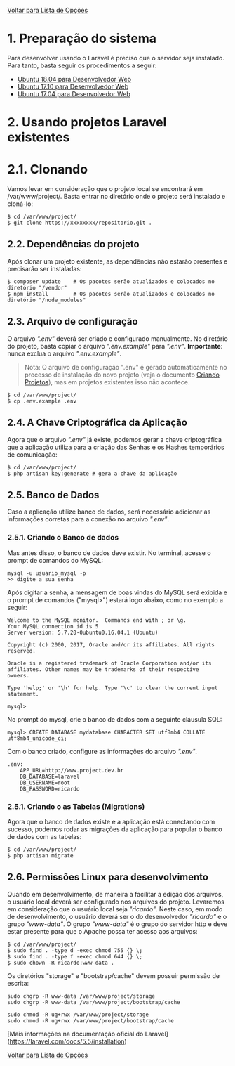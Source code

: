 [Voltar para Lista de Opções](../readme.md)

# 1. Preparação do sistema

Para desenvolver usando o Laravel é preciso que o servidor seja instalado. Para tanto, basta seguir os procedimentos a seguir:

* [Ubuntu 18.04 para Desenvolvedor Web](ubuntu-18.04-devel.md)
* [Ubuntu 17.10 para Desenvolvedor Web](ubuntu-17.10-devel.md)
* [Ubuntu 17.04 para Desenvolvedor Web](ubuntu-17.04-devel.md)

# 2. Usando projetos Laravel existentes

# 2.1. Clonando

Vamos levar em consideração que o projeto local se encontrará em /var/www/project/. Basta entrar no diretório onde o projeto será instalado e cloná-lo:

```
$ cd /var/www/project/
$ git clone https://xxxxxxxx/repositorio.git .
```

## 2.2. Dependências do projeto

Após clonar um projeto existente, as dependências não estarão presentes e precisarão ser instaladas:

```
$ composer update    # Os pacotes serão atualizados e colocados no diretório "/vendor"
$ npm install        # Os pacotes serão atualizados e colocados no diretório "/node_modules"
```

## 2.3. Arquivo de configuração

O arquivo *".env"* deverá ser criado e configurado manualmente. No diretório do projeto, basta copiar o arquivo *".env.example"* para *".env"*. **Importante**: nunca exclua o arquivo *".env.example"*.

> Nota: O arquivo de configuração ".env" é gerado automaticamente no processo de instalação do novo projeto (veja o documento [Criando Projetos](docs/laravel-criando-projetos.md)), mas em projetos existentes isso não acontece.

```
$ cd /var/www/project/
$ cp .env.example .env
```

## 2.4. A Chave Criptográfica da Aplicação

Agora que o arquivo *".env"* já existe, podemos gerar a chave criptográfica que a aplicação utiliza para a criação das Senhas e os Hashes temporários de comunicação:

```
$ cd /var/www/project/
$ php artisan key:generate # gera a chave da aplicação
```

## 2.5. Banco de Dados

Caso a aplicação utilize banco de dados, será necessário adicionar as informações corretas para a conexão no arquivo *".env"*.

### 2.5.1. Criando o Banco de dados

Mas antes disso, o banco de dados deve existir. No terminal, acesse o prompt de comandos do MySQL:

```
mysql -u usuario_mysql -p
>> digite a sua senha
```

Após digitar a senha, a mensagem de boas vindas do MySQL será exibida e o prompt de comandos ("mysql>") estará logo abaixo, como no exemplo a seguir:

```
Welcome to the MySQL monitor.  Commands end with ; or \g.
Your MySQL connection id is 5
Server version: 5.7.20-0ubuntu0.16.04.1 (Ubuntu)

Copyright (c) 2000, 2017, Oracle and/or its affiliates. All rights reserved.

Oracle is a registered trademark of Oracle Corporation and/or its
affiliates. Other names may be trademarks of their respective
owners.

Type 'help;' or '\h' for help. Type '\c' to clear the current input statement.

mysql>
```

No prompt do mysql, crie o banco de dados com a seguinte cláusula SQL:

```
mysql> CREATE DATABASE mydatabase CHARACTER SET utf8mb4 COLLATE utf8mb4_unicode_ci;
```

Com o banco criado, configure as informações do arquivo *".env"*.

```
.env:
    APP_URL=http://www.project.dev.br
    DB_DATABASE=laravel
    DB_USERNAME=root
    DB_PASSWORD=ricardo
```

### 2.5.1. Criando o as Tabelas (Migrations)

Agora que o banco de dados existe e a aplicação está conectando com sucesso, podemos rodar as migrações da aplicação para popular o banco de dados com as tabelas:

```
$ cd /var/www/project/
$ php artisan migrate
```


## 2.6. Permissões Linux para desenvolvimento

Quando em desenvolvimento, de maneira a facilitar a edição dos arquivos, o usuário local deverá ser configurado nos arquivos do projeto. Levaremos em consideração que o usuário local seja *"ricardo"*. Neste caso, em modo de desenvolvimento, o usuário deverá ser o do desenvolvedor *"ricardo"* e o grupo *"www-data"*. O grupo *"www-data"* é o grupo do servidor http e deve estar presente para que o Apache possa ter acesso aos arquivos:

```
$ cd /var/www/project/
$ sudo find . -type d -exec chmod 755 {} \;
$ sudo find . -type f -exec chmod 644 {} \;
$ sudo chown -R ricardo:www-data .
```

Os diretórios "storage" e "bootstrap/cache" devem possuir permissão de escrita:

```
sudo chgrp -R www-data /var/www/project/storage
sudo chgrp -R www-data /var/www/project/bootstrap/cache

sudo chmod -R ug+rwx /var/www/project/storage
sudo chmod -R ug+rwx /var/www/project/bootstrap/cache
```

[Mais informações na documentação oficial do Laravel]
(https://laravel.com/docs/5.5/installation)

[Voltar para Lista de Opções](../readme.md)